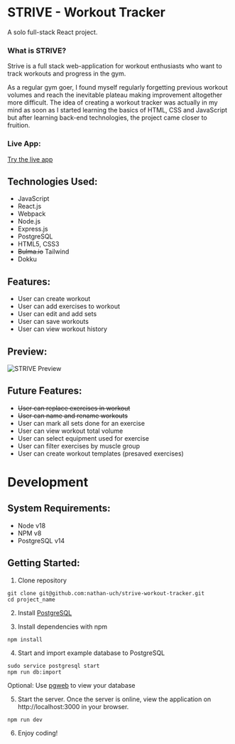 # STRIVE - Workout Tracker

A solo full-stack React project.

### What is STRIVE?
Strive is a full stack web-application for workout enthusiasts who want to track workouts and progress in the gym.

As a regular gym goer, I found myself regularly forgetting previous workout volumes and reach the inevitable plateau making improvement altogether more difficult. The idea of creating a workout tracker was actually in my mind as soon as I started learning the basics of HTML, CSS and JavaScript but after learning back-end technologies, the project came closer to fruition.

### Live App:
[Try the live app](https://striveworkout.app/)

## Technologies Used:
* JavaScript
* React.js
* Webpack
* Node.js
* Express.js
* PostgreSQL
* HTML5, CSS3
* ~~Bulma.io~~ Tailwind
* Dokku

## Features:
* User can create workout
* User can add exercises to workout
* User can edit and add sets
* User can save workouts
* User can view workout history

## Preview:
![STRIVE Preview](/server/public/assets/preview.gif)

## Future Features:
* ~~User can replace exercises in workout~~
* ~~User can name and rename workouts~~
* User can mark all sets done for an exercise
* User can view workout total volume
* User can select equipment used for exercise
* User can filter exercises by muscle group
* User can create workout templates (presaved exercises)

# Development

## System Requirements:
* Node v18
* NPM v8
* PostgreSQL v14

## Getting Started:
1. Clone repository

```shell
git clone git@github.com:nathan-uch/strive-workout-tracker.git
cd project_name
```

2. Install [PostgreSQL](https://www.postgresql.org/download/)

3. Install dependencies with npm
```shell
npm install
```

4. Start and import example database to PostgreSQL
```shell
sudo service postgresql start
npm run db:import
```
Optional: Use [pgweb](https://github.com/sosedoff/pgweb) to view your database

5. Start the server. Once the server is online, view the application on http://localhost:3000 in your browser.
```shell
npm run dev
```

6. Enjoy coding!
